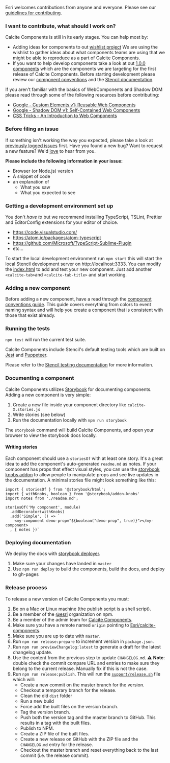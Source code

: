 Esri welcomes contributions from anyone and everyone. Please see our [guidelines for contributing](https://github.com/esri/contributing).

### I want to contribute, what should I work on?

Calcite Components is still in its early stages. You can help most by:

- Adding ideas for components to out [wishlist project](https://github.com/Esri/calcite-components/projects/2) We are using the wishlist to gather ideas about what components teams are using that we might be able to reproduce as a part of Calcite Components.
- If you want to help develop components take a look at out [1.0.0 components](https://github.com/Esri/calcite-components/projects/1) which are the components we are targeting for the first release of Calcite Components. Before starting development please review our [component conventions](./conventions/README.md) and the [Stencil documentation](https://stenciljs.com/docs/host-element).

If you aren't familiar with the basics of WebComponents and Shadow DOM please read through some of the following resources before contributing:

- [Google - Custom Elements v1: Reusable Web Components ](https://developers.google.com/web/fundamentals/web-components/customelements)
- [Google - Shadow DOM v1: Self-Contained Web Components ](https://developers.google.com/web/fundamentals/web-components/shadowdom)
- [CSS Tricks - An Introduction to Web Components ](https://css-tricks.com/an-introduction-to-web-components/)

### Before filing an issue

If something isn't working the way you expected, please take a look at [previously logged issues](https://github.com/Esri/calcite-components/issues) first. Have you found a new bug? Want to request a new feature? We'd [love](https://github.com/Esri/calcite-components/issues/new) to hear from you.

**Please include the following information in your issue:**

- Browser (or Node.js) version
- A snippet of code
- an explanation of
  - What you saw
  - What you expected to see

### Getting a development environment set up

You don't _have to_ but we recommend installing TypeScript, TSLint, Prettier and EditorConfig extensions for your editor of choice.

- https://code.visualstudio.com/
- https://atom.io/packages/atom-typescript
- https://github.com/Microsoft/TypeScript-Sublime-Plugin
- etc...

To start the local development environment run `npm start` this will start the local Stencil development server on http://localhost:3333. You can modify the [index.html](./src/index.html) to add and test your new component. Just add another `<calcite-tab>`and `<calcite-tab-title>` and start working.

### Adding a new component

Before adding a new component, have a read through the [component conventions guide](./conventions/README.md). This guide covers everything from colors to event naming syntax and will help you create a component that is consistent with those that exist already.

### Running the tests

`npm test` will run the current test suite.

Calcite Components include Stencil's default testing tools which are built on [Jest](https://jestjs.io/) and [Puppeteer](https://github.com/GoogleChrome/puppeteer).

Please refer to the [Stencil testing documentation](https://stenciljs.com/docs/testing-overview) for more information.

### Documenting a component

Calcite Components utilizes [Storybook](https://storybook.js.org/) for documenting components. Adding a new component is very simple:

1. Create a new file inside your component directory like `calcite-X.stories.js`
2. Write stories (see below)
3. Run the documentation locally with `npm run storybook`

The `storybook` command will build Calcite Components, and open your browser to view the storybook docs locally.

#### Writing stories

Each component should use a `storiesOf` with at least one story. It's a great idea to add the component's auto-generated `readme.md` as notes. If your component has props that effect visual styles, you can use the [storybook knobs addon](https://www.npmjs.com/package/@storybook/addon-knobs) to allow people to manipulate props and see live updates in the documentation. A minimal stories file might look something like this:

```
import { storiesOf } from '@storybook/html';
import { withKnobs, boolean } from '@storybook/addon-knobs'
import notes from './readme.md';

storiesOf('My component', module)
  .addDecorator(withKnobs)
  .add('Simple', () => `
    <my-component demo-prop="${boolean("demo-prop", true)}"></my-component>
  , { notes })`
```

### Deploying documentation

We deploy the docs with [storybook deployer](https://github.com/storybookjs/storybook-deployer).

1. Make sure your changes have landed in `master`
2. Use `npm run deploy` to build the components, build the docs, and deploy to gh-pages

### Release process

To release a new version of Calcite Components you must:

1. Be on a Mac or Linux machine (the publish script is a shell script).
1. Be a member of the [@esri](https://www.npmjs.com/org/esri) organization on npm.
1. Be a member of the admin team for [Calcite Components](https://github.com/Esri/calcite-components).
1. Make sure you have a remote named `origin` pointing to [Esri/calcite-components](https://github.com/Esri/calcite-components).
1. Make sure you are up to date with `master`.
1. Run `npm run release:prepare` to increment version in `package.json`.
1. Run `npm run previewChangelog:latest` to generate a draft for the latest changelog update.
1. Use the content from the previous step to update `CHANGELOG.md`.
   ⚠️ **Note**: double check the commit compare URL and entries to make sure they belong to the current release. Manually fix if this is not the case.
1. Run `npm run release:publish`. This will run the [`support/release.sh`](https://github.com/Esri/calcite-components/blob/master/support/release.sh) file which will:
   - Create a new commit on the master branch for the version.
   - Checkout a temporary branch for the release.
   - Clean the old `dist` folder
   - Run a new build
   - Force add the built files on the version branch.
   - Tag the version branch.
   - Push both the version tag and the master branch to GitHub. This results in a tag with the built files.
   - Publish to NPM.
   - Create a ZIP file of the built files.
   - Create a new release on GitHub with the ZIP file and the `CHANGELOG.md` entry for the release.
   - Checkout the master branch and reset everything back to the last commit (i.e. the release commit).
